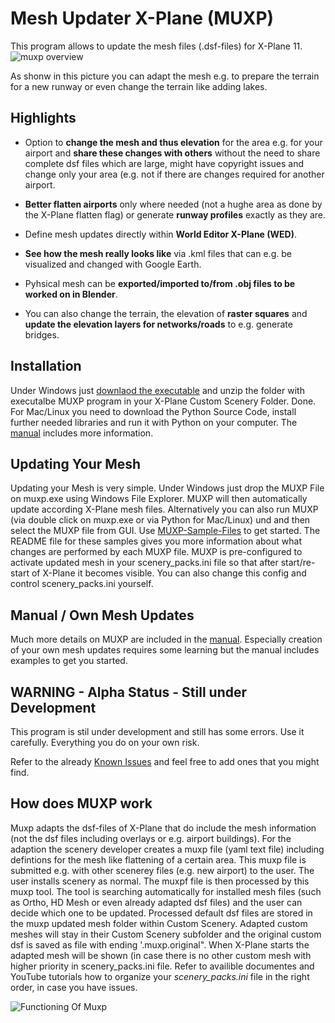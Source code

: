 # Mesh Updater X-Plane (MUXP)
This program allows to update the mesh files (.dsf-files) for X-Plane 11.
![muxp overview](https://github.com/nofaceinbook/muxp/blob/master/doc/images/MuxpBeforeAfterYYR.JPG)

As shonw in this picture you can adapt the mesh e.g. to prepare the terrain for a new runway or even change the terrain like adding lakes.


## Highlights
* Option to **change the mesh and thus elevation** for the area e.g. for your airport and **share these changes with others** without the need to share complete dsf files which are large, might have copyright issues and change only your area (e.g. not if there are changes required for another airport.

* **Better flatten airports** only where needed (not a hughe area as done by the X-Plane flatten flag) or generate **runway profiles** exactly as they are.

* Define mesh updates directly within **World Editor X-Plane (WED)**.

* **See how the mesh really looks like** via .kml files that can e.g. be visualized and changed with Google Earth.

* Pyhsical mesh can be **exported/imported to/from .obj files to be worked on in Blender**.

* You can also change the terrain, the elevation of **raster squares** and **update the elevation layers for networks/roads** to e.g. generate bridges.


## Installation
Under Windows just [downlaod the executable](https://github.com/nofaceinbook/muxp/releases/latest/download/MUXP_Win64_EXE.zip) and unzip the folder with executalbe MUXP program in your X-Plane Custom Scenery Folder. Done.
For Mac/Linux you need to download the Python Source Code, install further needed libraries and run it with Python on your computer. The [manual](https://github.com/nofaceinbook/muxp/releases/latest/download/MUXP-Manual.pdf) includes more information.


## Updating Your Mesh
Updating your Mesh is very simple. Under Windows just drop the MUXP File on muxp.exe using Windows File Explorer.
MUXP will then automatically update according X-Plane mesh files. 
Alternatively you can also run MUXP (via double click on muxp.exe or via Python for Mac/Linux) und  and then select the MUXP file from GUI. 
Use [MUXP-Sample-Files](https://github.com/nofaceinbook/muxp/releases/latest/download/Muxp-Sample-Files.zip) to get started.
The README file for these samples gives you more information about what changes are performed by each MUXP file.
MUXP is pre-configured to activate updated mesh in your scenery_packs.ini file so that after
start/re-start of X-Plane it becomes visible. You can also change this config and control scenery_packs.ini yourself.


## Manual / Own Mesh Updates
Much more details on MUXP are included in the [manual](https://github.com/nofaceinbook/muxp/releases/latest/download/MUXP-Manual.pdf).
Especially creation of your own mesh updates requires some learning but the manual includes examples to get you started.


## WARNING - Alpha Status - Still under Development
This program is stil under development and still has some errors. Use it carefully. Everything you do  on your own risk.

Refer to the already [Known Issues](https://github.com/nofaceinbook/muxp/issues) and feel free to add ones that you might find.


## How does MUXP work
Muxp adapts the dsf-files of X-Plane that do include the mesh information (not the dsf files including overlays or e.g. airport buildings). For the adaption the scenery developer creates a muxp file (yaml text file) including defintions for the mesh like flattening of a certain area. This muxp file is submitted e.g. with other scenerey files (e.g. new airport) to the user. The user installs scenery as normal. The muxpf file is then processed by this muxp tool. The tool is searching automatically for installed mesh files (such as Ortho, HD Mesh or even already adapted dsf files) and the user can decide which one to be updated. Processed default dsf files are stored in the muxp updated mesh folder within Custom Scenery. Adapted custom meshes will stay in their Custom Scenery subfolder and the original custom dsf is saved as file with ending '.muxp.original". When X-Plane starts the adapted mesh will be shown (in case there is no other custom mesh with higher priority in scenery_packs.ini file. Refer to availible documentes and YouTube tutorials how to organize your *scenery_packs.ini* file in the right order, in case you have issues.

![Functioning Of Muxp](https://github.com/nofaceinbook/muxp/blob/master/doc/images/muxpFunciton.JPG)


